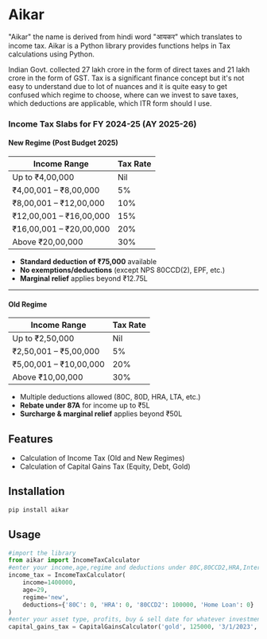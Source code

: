 # Aikar

"Aikar" the name is derived from hindi word "आयकर" which translates to income tax.
Aikar is a Python library provides functions helps in Tax calculations using Python. 

Indian Govt. collected 27 lakh crore in the form of direct taxes and 21 lakh crore in the form of GST. Tax is a significant finance concept but it's not easy to understand due to lot of nuances and it is quite easy to get confused which regime to choose, where can we invest to save taxes, which deductions are applicable, which ITR form should I use.

### Income Tax Slabs for FY 2024-25 (AY 2025-26)

#### New Regime (Post Budget 2025)

| Income Range                  | Tax Rate  |
|------------------------------|-----------|
| Up to ₹4,00,000              | Nil       |
| ₹4,00,001 – ₹8,00,000        | 5%        |
| ₹8,00,001 – ₹12,00,000       | 10%       |
| ₹12,00,001 – ₹16,00,000      | 15%       |
| ₹16,00,001 – ₹20,00,000      | 20%       |
| Above ₹20,00,000             | 30%       |

- **Standard deduction of ₹75,000** available  
- **No exemptions/deductions** (except NPS 80CCD(2), EPF, etc.)  
- **Marginal relief** applies beyond ₹12.75L

---

#### Old Regime

| Income Range                  | Tax Rate  |
|------------------------------|-----------|
| Up to ₹2,50,000              | Nil       |
| ₹2,50,001 – ₹5,00,000        | 5%        |
| ₹5,00,001 – ₹10,00,000       | 20%       |
| Above ₹10,00,000             | 30%       |

- Multiple deductions allowed (80C, 80D, HRA, LTA, etc.)  
- **Rebate under 87A** for income up to ₹5L  
- **Surcharge & marginal relief** applies beyond ₹50L


## Features

- Calculation of Income Tax (Old and New Regimes)
- Calculation of Capital Gains Tax (Equity, Debt, Gold)

## Installation

```bash
pip install aikar
```
## Usage
```python
#import the library 
from aikar import IncomeTaxCalculator
#enter your income,age,regime and deductions under 80C,80CCD2,HRA,Interest paid for Home Loan
income_tax = IncomeTaxCalculator(
    income=1400000,
    age=29,
    regime='new',
    deductions={'80C': 0, 'HRA': 0, '80CCD2': 100000, 'Home Loan': 0}
)
#enter your asset type, profits, buy & sell date for whatever investments you have done eg:- equity, gold, gold etfs, debt, real estate
capital_gains_tax = CapitalGainsCalculator('gold', 125000, '3/1/2023', '3/2/2029')

